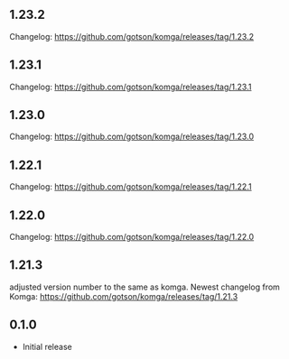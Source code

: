 <!-- https://developers.home-assistant.io/docs/add-ons/presentation#keeping-a-changelog -->
## 1.23.2
Changelog: https://github.com/gotson/komga/releases/tag/1.23.2

## 1.23.1
Changelog: https://github.com/gotson/komga/releases/tag/1.23.1

## 1.23.0
Changelog: https://github.com/gotson/komga/releases/tag/1.23.0

## 1.22.1
Changelog: https://github.com/gotson/komga/releases/tag/1.22.1

## 1.22.0
Changelog: https://github.com/gotson/komga/releases/tag/1.22.0

## 1.21.3
adjusted version number to the same as komga.
Newest changelog from Komga: https://github.com/gotson/komga/releases/tag/1.21.3

## 0.1.0

- Initial release
